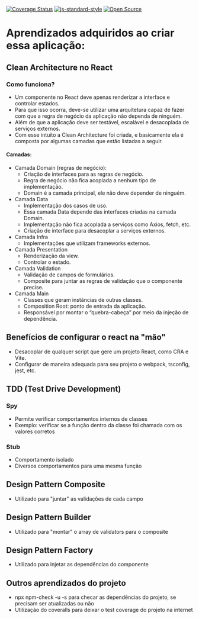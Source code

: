 [![Coverage Status](https://coveralls.io/repos/github/jvolima/clean-architecture/badge.svg?branch=master)](https://coveralls.io/github/jvolima/clean-architecture?branch=master)
[![js-standard-style](https://img.shields.io/badge/code%20style-standard-brightgreen.svg)](http://standardjs.com)
[![Open Source](https://badges.frapsoft.com/os/v1/open-source.svg?v=103)](https://opensource.org/)

# Aprendizados adquiridos ao criar essa aplicação:

## Clean Architecture no React
### Como funciona?
- Um componente no React deve apenas renderizar a interface e controlar estados.
- Para que isso ocorra, deve-se utilizar uma arquitetura capaz de fazer com que a regra de negócio da aplicação não dependa de ninguém. 
- Além de que a aplicação deve ser testável, escalável e desacoplada de serviços externos.
- Com esse intuito a Clean Architecture foi criada, e basicamente ela é composta por algumas camadas que estão listadas a seguir.

#### Camadas:
- Camada Domain (regras de negócio):
    - Criação de interfaces para as regras de negócio.
    - Regra de negócio não fica acoplada a nenhum tipo de implementação.
    - Domain é a camada principal, ele não deve depender de ninguém.
- Camada Data
    - Implementação dos casos de uso.
    - Essa camada Data depende das interfaces criadas na camada Domain.
    - Implementação não fica acoplada a serviços como Axios, fetch, etc.
    - Criação de interface para desacoplar a serviços externos.
- Camada Infra
    - Implementações que utilizam frameworks externos.
- Camada Presentation
    - Renderização da view.
    - Controlar o estado.
- Camada Validation
    - Validação de campos de formulários.
    - Composite para juntar as regras de validação que o componente precise.
- Camada Main
    - Classes que geram instâncias de outras classes.
    - Composition Root: ponto de entrada da aplicação.
    - Responsável por montar o “quebra-cabeça” por meio da injeção de dependência.

## Benefícios de configurar o react na "mão"
- Desacoplar de qualquer script que gere um projeto React, como CRA e Vite.
- Configurar de maneira adequada para seu projeto o webpack, tsconfig, jest, etc.

## TDD (Test Drive Development)
### Spy
- Permite verificar comportamentos internos de classes
- Exemplo: verificar se a função dentro da classe foi chamada com os valores corretos

### Stub
- Comportamento isolado
- Diversos comportamentos para uma mesma função

## Design Pattern Composite
- Utilizado para "juntar" as validações de cada campo

## Design Pattern Builder
- Utilizado para "montar" o array de validators para o composite

## Design Pattern Factory
- Utilizado para injetar as dependências do componente

## Outros aprendizados do projeto
- npx npm-check -u -s para checar as dependências do projeto, se precisam ser atualizadas ou não
- Utilização do coveralls para deixar o test coverage do projeto na internet